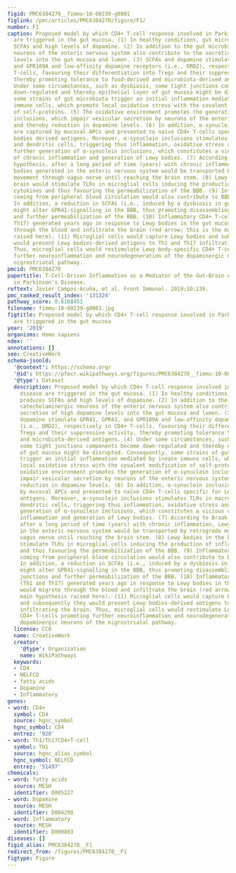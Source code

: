 ```yaml
---
figid: PMC6384270__fimmu-10-00239-g0001
figlink: /pmc/articles/PMC6384270/figure/F1/
number: F1
caption: Proposed model by which CD4+ T-cell response involved in Parkinson's disease
  are triggered in the gut mucosa. (1) In healthy conditions, gut microbiota produces
  SCFAs and high levels of dopamine. (2) In addition to the gut microbiota, catecholaminergic
  neurons of the enteric nervous system also contribute to the secretion of high dopamine
  levels into the gut mucosa and lumen. (3) SCFAs and dopamine stimulate GPR41, GPR43,
  and GPR109A and low-affinity dopamine receptors (i.e., DRD2), respectively in CD4+
  T-cells, favouring their differentiation into Tregs and their suppressive activity,
  thereby promoting tolerance to food-derived and microbiota-derived antigens. (4)
  Under some circumstances, such as dysbiosis, some tight junctions components become
  down-regulated and thereby epithelial layer of gut mucosa might be disrupted. Consequently,
  some strains of gut microbiota trigger an initial inflammation mediated by innate
  immune cells, which promote local oxidative stress with the covalent modification
  of self-proteins. (5) The oxidative environment promotes the generation of α-synuclein
  inclusions, which impair vesicular secretion by neurons of the enteric nervous system
  and thereby reduction in dopamine levels. (6) In addition, α-synuclein inclusions
  are captured by mucosal APCs and presented to naïve CD4+ T-cells specific for Lewy
  bodies derived antigens. Moreover, α-synuclein inclusions stimulates TLRs in macrophages
  and dendritic cells, triggering thus inflammation, oxidative stress and thereby
  further generation of α-synuclein inclusions, which constitutes a vicious cycle
  of chronic inflammation and generation of Lewy bodies. (7) According to Braak's
  hypothesis, after a long period of time (years) with chronic inflammation, Lewy
  bodies generated in the enteric nervous system would be transported by retrograde
  movement through vagus nerve until reaching the brain stem. (8) Lewy bodies in the
  brain would stimulate TLRs in microglial cells inducing the production of inflammatory
  cytokines and thus favouring the permeabilization of the BBB. (9) Inflammatory cytokines
  coming from peripheral blood circulation would also contribute to BBB permeabilization.
  In addition, a reduction in SCFAs (i.e., induced by a dysbiosis in gut microbiota)
  might alter GPR41-signalling in the BBB, thus promoting disassembling of tight junctions
  and further permeabilization of the BBB. (10) Inflammatory CD4+ T-cells (Th1 and
  Th17) generated years ago in response to Lewy bodies in the gut mucosa would migrate
  through the blood and infiltrate the brain (red arrow; this is the main hypothesis
  raised here). (11) Microglial cells would capture Lewy bodies and subsequently they
  would present Lewy bodies-derived antigens to Th1 and Th17 infiltrating the brain.
  Thus, microglial cells would restimulate Lewy body-specific CD4+ T-cells promoting
  further neuroinflammation and neurodegeneration of the dopaminergic neurons of the
  nigrostriatal pathway.
pmcid: PMC6384270
papertitle: T-Cell-Driven Inflammation as a Mediator of the Gut-Brain Axis Involved
  in Parkinson's Disease.
reftext: Javier Campos-Acuña, et al. Front Immunol. 2019;10:239.
pmc_ranked_result_index: '131324'
pathway_score: 0.6168451
filename: fimmu-10-00239-g0001.jpg
figtitle: Proposed model by which CD4+ T-cell response involved in Parkinson's disease
  are triggered in the gut mucosa
year: '2019'
organisms: Homo sapiens
ndex: ''
annotations: []
seo: CreativeWork
schema-jsonld:
  '@context': https://schema.org/
  '@id': https://pfocr.wikipathways.org/figures/PMC6384270__fimmu-10-00239-g0001.html
  '@type': Dataset
  description: Proposed model by which CD4+ T-cell response involved in Parkinson's
    disease are triggered in the gut mucosa. (1) In healthy conditions, gut microbiota
    produces SCFAs and high levels of dopamine. (2) In addition to the gut microbiota,
    catecholaminergic neurons of the enteric nervous system also contribute to the
    secretion of high dopamine levels into the gut mucosa and lumen. (3) SCFAs and
    dopamine stimulate GPR41, GPR43, and GPR109A and low-affinity dopamine receptors
    (i.e., DRD2), respectively in CD4+ T-cells, favouring their differentiation into
    Tregs and their suppressive activity, thereby promoting tolerance to food-derived
    and microbiota-derived antigens. (4) Under some circumstances, such as dysbiosis,
    some tight junctions components become down-regulated and thereby epithelial layer
    of gut mucosa might be disrupted. Consequently, some strains of gut microbiota
    trigger an initial inflammation mediated by innate immune cells, which promote
    local oxidative stress with the covalent modification of self-proteins. (5) The
    oxidative environment promotes the generation of α-synuclein inclusions, which
    impair vesicular secretion by neurons of the enteric nervous system and thereby
    reduction in dopamine levels. (6) In addition, α-synuclein inclusions are captured
    by mucosal APCs and presented to naïve CD4+ T-cells specific for Lewy bodies derived
    antigens. Moreover, α-synuclein inclusions stimulates TLRs in macrophages and
    dendritic cells, triggering thus inflammation, oxidative stress and thereby further
    generation of α-synuclein inclusions, which constitutes a vicious cycle of chronic
    inflammation and generation of Lewy bodies. (7) According to Braak's hypothesis,
    after a long period of time (years) with chronic inflammation, Lewy bodies generated
    in the enteric nervous system would be transported by retrograde movement through
    vagus nerve until reaching the brain stem. (8) Lewy bodies in the brain would
    stimulate TLRs in microglial cells inducing the production of inflammatory cytokines
    and thus favouring the permeabilization of the BBB. (9) Inflammatory cytokines
    coming from peripheral blood circulation would also contribute to BBB permeabilization.
    In addition, a reduction in SCFAs (i.e., induced by a dysbiosis in gut microbiota)
    might alter GPR41-signalling in the BBB, thus promoting disassembling of tight
    junctions and further permeabilization of the BBB. (10) Inflammatory CD4+ T-cells
    (Th1 and Th17) generated years ago in response to Lewy bodies in the gut mucosa
    would migrate through the blood and infiltrate the brain (red arrow; this is the
    main hypothesis raised here). (11) Microglial cells would capture Lewy bodies
    and subsequently they would present Lewy bodies-derived antigens to Th1 and Th17
    infiltrating the brain. Thus, microglial cells would restimulate Lewy body-specific
    CD4+ T-cells promoting further neuroinflammation and neurodegeneration of the
    dopaminergic neurons of the nigrostriatal pathway.
  license: CC0
  name: CreativeWork
  creator:
    '@type': Organization
    name: WikiPathways
  keywords:
  - CD4
  - NELFCD
  - fatty acids
  - Dopamine
  - Inflammatory
genes:
- word: CD4+
  symbol: CD4
  source: hgnc_symbol
  hgnc_symbol: CD4
  entrez: '920'
- word: Th1/Th17CD4+T-cell
  symbol: TH1
  source: hgnc_alias_symbol
  hgnc_symbol: NELFCD
  entrez: '51497'
chemicals:
- word: fatty acids
  source: MESH
  identifier: D005227
- word: Dopamine
  source: MESH
  identifier: D004298
- word: Inflammatory
  source: MESH
  identifier: D000893
diseases: []
figid_alias: PMC6384270__F1
redirect_from: /figures/PMC6384270__F1
figtype: Figure
---
```

